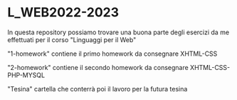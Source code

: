 # L_WEB2022-2023
In questa repository possiamo trovare una buona parte degli esercizi da me effettuati per il corso "Linguaggi per il Web"

"1-homework" contiene il primo homework da consegnare XHTML-CSS

"2-homework" contiene il secondo homework da consegnare XHTML-CSS-PHP-MYSQL

"Tesina" cartella che conterrà poi il lavoro per la futura tesina
